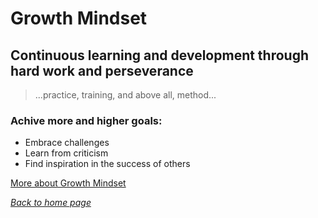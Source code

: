 # Growth Mindset
## Continuous learning and development through hard work and perseverance

> ...practice, training, and above all, method...

### Achive more and higher goals:
- Embrace challenges
- Learn from criticism
- Find inspiration in the success of others

[More about Growth Mindset](https://www.atlassian.com/blog/inside-atlassian/growth-mindset)  
  

*[Back to home page](index.md)*

